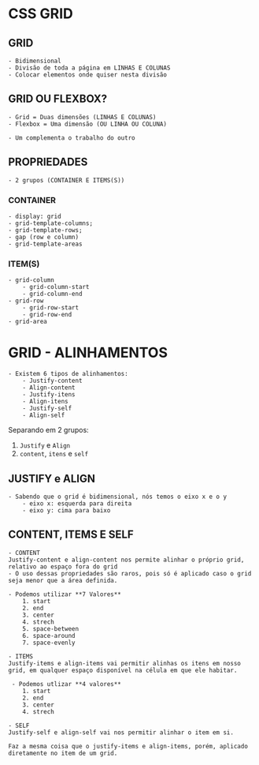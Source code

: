 # CSS GRID

## GRID

    - Bidimensional
    - Divisão de toda a página em LINHAS E COLUNAS
    - Colocar elementos onde quiser nesta divisão

## GRID OU FLEXBOX?

    - Grid = Duas dimensões (LINHAS E COLUNAS)
    - Flexbox = Uma dimensão (OU LINHA OU COLUNA)

    - Um complementa o trabalho do outro

## PROPRIEDADES
    - 2 grupos (CONTAINER E ITEMS(S))

### CONTAINER
    - display: grid
    - grid-template-columns;
    - grid-template-rows;
    - gap (row e column)
    - grid-template-areas

### ITEM(S)
    - grid-column
        - grid-column-start
        - grid-column-end
    - grid-row
        - grid-row-start
        - grid-row-end
    - grid-area

# GRID - ALINHAMENTOS
    - Existem 6 tipos de alinhamentos:
        - Justify-content
        - Align-content
        - Justify-itens
        - Align-itens
        - Justify-self
        - Align-self

Separando em 2 grupos:
1. `Justify` e `Align`
2. `content`, `itens` e `self`

## JUSTIFY e ALIGN
    - Sabendo que o grid é bidimensional, nós temos o eixo x e o y
        - eixo x: esquerda para direita
        - eixo y: cima para baixo

## CONTENT, ITEMS E SELF
    - CONTENT
    Justify-content e align-content nos permite alinhar o próprio grid, relativo ao espaço fora do grid
    - O uso dessas propriedades são raros, pois só é aplicado caso o grid seja menor que a área definida.

    - Podemos utilizar **7 Valores**
        1. start
        2. end
        3. center
        4. strech
        5. space-between
        6. space-around
        7. space-evenly
    
    - ITEMS
    Justify-items e align-items vai permitir alinhas os itens em nosso grid, em qualquer espaço disponível na célula em que ele habitar.

     - Podemos utlizar **4 valores**
        1. start
        2. end
        3. center
        4. strech

    - SELF
    Justify-self e align-self vai nos permitir alinhar o item em si.

    Faz a mesma coisa que o justify-items e align-items, porém, aplicado diretamente no item de um grid.